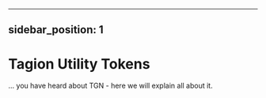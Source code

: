 
---
sidebar_position: 1
---

# Tagion Utility Tokens

... you have heard about TGN - here we will explain all about it.
